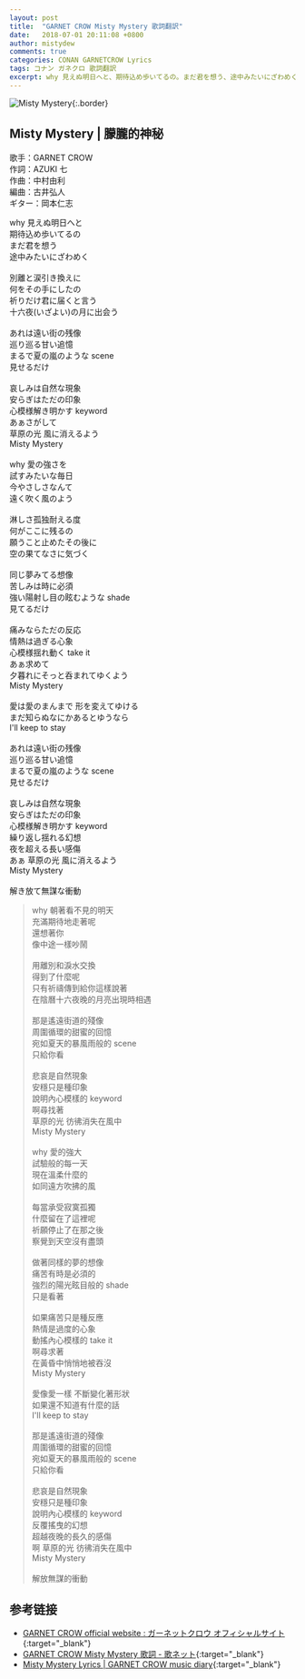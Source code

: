 ```yaml
---
layout: post
title:  "GARNET CROW Misty Mystery 歌詞翻訳"
date:   2018-07-01 20:11:08 +0800
author: mistydew
comments: true
categories: CONAN GARNETCROW Lyrics
tags: コナン ガネクロ 歌詞翻訳
excerpt: why 見えぬ明日へと、期待込め歩いてるの。まだ君を想う、途中みたいにざわめく。
---
```

![Misty Mystery](https://raw.githubusercontent.com/mistydew/gc2/master/cover/single/SG33_Misty%20Mystery.jpg){:.border}

## Misty Mystery | 朦朧的神秘

歌手：GARNET CROW<br>
作詞：AZUKI 七<br>
作曲：中村由利<br>
編曲：古井弘人<br>
ギター：岡本仁志

<div class="lyric-original">
<p>
why 見えぬ明日へと<br>
期待込め歩いてるの<br>
まだ君を想う<br>
途中みたいにざわめく<br>
<br>
別離と涙引き換えに<br>
何をその手にしたの<br>
祈りだけ君に届くと言う<br>
十六夜(いざよい)の月に出会う<br>
<br>
あれは遠い街の残像<br>
巡り巡る甘い追憶<br>
まるで夏の嵐のような scene<br>
見せるだけ<br>
<br>
哀しみは自然な現象<br>
安らぎはただの印象<br>
心模様解き明かす keyword<br>
あぁさがして<br>
草原の光 風に消えるよう<br>
Misty Mystery<br>
<br>
why 愛の強さを<br>
試すみたいな毎日<br>
今やさしさなんて<br>
遠く吹く風のよう<br>
<br>
淋しさ孤独耐える度<br>
何がここに残るの<br>
願うこと止めたその後に<br>
空の果てなさに気づく<br>
<br>
同じ夢みてる想像<br>
苦しみは時に必須<br>
強い陽射し目の眩むような shade<br>
見てるだけ<br>
<br>
痛みならただの反応<br>
情熱は過ぎる心象<br>
心模様揺れ動く take it<br>
あぁ求めて<br>
夕暮れにそっと呑まれてゆくよう<br>
Misty Mystery<br>
<br>
愛は愛のまんまで 形を変えてゆける<br>
まだ知らぬなにかあるとゆうなら<br>
I'll keep to stay<br>
<br>
あれは遠い街の残像<br>
巡り巡る甘い追憶<br>
まるで夏の嵐のような scene<br>
見せるだけ<br>
<br>
哀しみは自然な現象<br>
安らぎはただの印象<br>
心模様解き明かす keyword<br>
繰り返し揺れる幻想<br>
夜を超える長い感傷<br>
あぁ 草原の光 風に消えるよう<br>
Misty Mystery<br>
<br>
解き放て無謀な衝動
</p>
</div>

<div class="lyric-translation">
<blockquote>
why 朝著看不見的明天<br>
充滿期待地走著呢<br>
還想著你<br>
像中途一樣吵鬧<br>
<br>
用離別和淚水交換<br>
得到了什麼呢<br>
只有祈禱傳到給你這樣說著<br>
在陰曆十六夜晚的月亮出現時相遇<br>
<br>
那是遙遠街道的殘像<br>
周圍循環的甜蜜的回憶<br>
宛如夏天的暴風雨般的 scene<br>
只給你看<br>
<br>
悲哀是自然現象<br>
安穩只是種印象<br>
說明內心模樣的 keyword<br>
啊尋找著<br>
草原的光 彷彿消失在風中<br>
Misty Mystery<br>
<br>
why 愛的強大<br>
試驗般的每一天<br>
現在溫柔什麼的<br>
如同遠方吹拂的風<br>
<br>
每當承受寂寞孤獨<br>
什麼留在了這裡呢<br>
祈願停止了在那之後<br>
察覺到天空沒有盡頭<br>
<br>
做著同樣的夢的想像<br>
痛苦有時是必須的<br>
強烈的陽光眩目般的 shade<br>
只是看著<br>
<br>
如果痛苦只是種反應<br>
熱情是過度的心象<br>
動搖內心模樣的 take it<br>
啊尋求著<br>
在黃昏中悄悄地被吞沒<br>
Misty Mystery<br>
<br>
愛像愛一樣 不斷變化著形狀<br>
如果還不知道有什麼的話<br>
I'll keep to stay<br>
<br>
那是遙遠街道的殘像<br>
周圍循環的甜蜜的回憶<br>
宛如夏天的暴風雨般的 scene<br>
只給你看<br>
<br>
悲哀是自然現象<br>
安穩只是種印象<br>
說明內心模樣的 keyword<br>
反覆搖曳的幻想<br>
超越夜晚的長久的感傷<br>
啊 草原的光 彷彿消失在風中<br>
Misty Mystery<br>
<br>
解放無謀的衝動
</blockquote>
</div>

## 参考链接

* [GARNET CROW official website : ガーネットクロウ オフィシャルサイト](http://www.garnetcrow.com){:target="_blank"}
* [GARNET CROW Misty Mystery 歌詞 - 歌ネット](https://www.uta-net.com/song/117216){:target="_blank"}
* [Misty Mystery Lyrics \| GARNET CROW music diary](https://mistydew.github.io/gc/lyrics/original/Misty%20Mystery.html){:target="_blank"}
